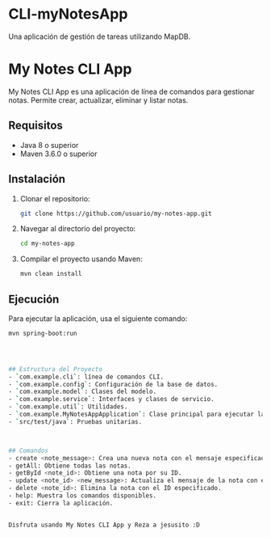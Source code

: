 # CLI-myNotesApp
Una aplicación de gestión de tareas utilizando MapDB.
# My Notes CLI App
My Notes CLI App es una aplicación de línea de comandos para gestionar notas. Permite crear, actualizar, eliminar y listar notas.

## Requisitos
- Java 8 o superior
- Maven 3.6.0 o superior

## Instalación
1. Clonar el repositorio:
    ```sh
    git clone https://github.com/usuario/my-notes-app.git
    ```

2. Navegar al directorio del proyecto:
    ```sh
    cd my-notes-app
    ```

3. Compilar el proyecto usando Maven:
    ```sh
    mvn clean install
    ```

## Ejecución
Para ejecutar la aplicación, usa el siguiente comando:
```sh
mvn spring-boot:run




## Estructura del Proyecto
- `com.example.cli`: línea de comandos CLI. 
- `com.example.config`: Configuración de la base de datos.
- `com.example.model`: Clases del modelo.
- `com.example.service`: Interfaces y clases de servicio.
- `com.example.util`: Utilidades.
- `com.example.MyNotesAppApplication`: Clase principal para ejecutar la aplicación.
- `src/test/java`: Pruebas unitarias.



## Comandos
- create <note_message>: Crea una nueva nota con el mensaje especificado.
- getAll: Obtiene todas las notas.
- getById <note_id>: Obtiene una nota por su ID.
- update <note_id> <new_message>: Actualiza el mensaje de la nota con el ID especificado.
- delete <note_id>: Elimina la nota con el ID especificado.
- help: Muestra los comandos disponibles.
- exit: Cierra la aplicación.


Disfruta usando My Notes CLI App y Reza a jesusito :D

